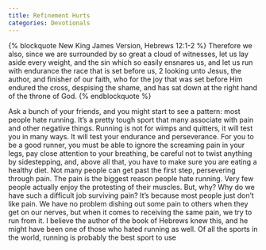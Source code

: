 ```yaml
---
title: Refinement Hurts
categories: Devotionals
---
```

{% blockquote New King James Version, Hebrews 12:1-2 %}
Therefore we also, since we are surrounded by so great a cloud of witnesses, let us lay aside every weight, and the sin which so easily ensnares us, and let us run with endurance the race that is set before us, 2 looking unto Jesus, the author, and finisher of our faith, who for the joy that was set before Him endured the cross, despising the shame, and has sat down at the right hand of the throne of God.
{% endblockquote %}

Ask a bunch of your friends, and you might start to see a pattern: most people hate running. It’s a pretty tough sport that many associate with pain and other negative things. Running is not for wimps and quitters, it will test you in many ways. It will test your endurance and perseverance. For you to be a good runner, you must be able to ignore the screaming pain in your legs, pay close attention to your breathing, be careful not to twist anything by sidestepping, and, above all that, you have to make sure you are eating a healthy diet. Not many people can get past the first step, persevering through pain. The pain is the biggest reason people hate running. Very few people actually enjoy the protesting of their muscles. But, why? Why do we have such a difficult job surviving pain? It’s because most people just don’t like pain. We have no problem dishing out some pain to others when they get on our nerves, but when it comes to receiving the same pain, we try to run from it. I believe the author of the book of Hebrews knew this, and he might have been one of those who hated running as well. Of all the sports in the world, running is probably the best sport to use